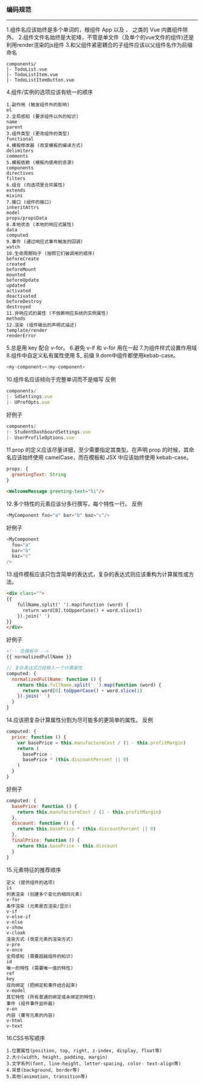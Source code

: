 ### 编码规范
---
1.组件名应该始终是多个单词的，根组件 App 以及 <transition>、<component> 之类的 Vue 内置组件除外。
2.组件文件名始终是大驼峰，不管是单文件（及单个的vue文件的组件)还是利用render渲染的js组件
3.和父组件紧密耦合的子组件应该以父组件名作为前缀命名
```$javascript
components/
|- TodoList.vue
|- TodoListItem.vue
|- TodoListItemButton.vue
```
4.组件/实例的选项应该有统一的顺序
```text
1.副作用 (触发组件外的影响)
el
2.全局感知 (要求组件以外的知识)
name
parent
3.组件类型 (更改组件的类型)
functional
4.模板修改器 (改变模板的编译方式)
delimiters
comments
5.模板依赖 (模板内使用的资源)
components
directives
filters
6.组合 (向选项里合并属性)
extends
mixins
7.接口 (组件的接口)
inheritAttrs
model
props/propsData
8.本地状态 (本地的响应式属性)
data
computed
9.事件 (通过响应式事件触发的回调)
watch
10.生命周期钩子 (按照它们被调用的顺序)
beforeCreate
created
beforeMount
mounted
beforeUpdate
updated
activated
deactivated
beforeDestroy
destroyed
11.非响应式的属性 (不依赖响应系统的实例属性)
methods
12.渲染 (组件输出的声明式描述)
template/render
renderError
```
5.总是用 key 配合 v-for。
6.避免 v-if 和 v-for 用在一起
7.为组件样式设置作用域 <style scope lang="xx"></style>
8.组件中自定义私有属性使用 $_ 前缀
9.dom中组件都使用kebab-case。
```javascript
<my-component></my-component>
```
10.组件名应该倾向于完整单词而不是缩写
反例
```javascript
components/
|- SdSettings.vue
|- UProfOpts.vue
```
好例子
```javascript
components/
|- StudentDashboardSettings.vue
|- UserProfileOptions.vue
```
11.prop 的定义应该尽量详细，至少需要指定其类型。在声明 prop 的时候，其命名应该始终使用 camelCase，而在模板和 JSX 中应该始终使用 kebab-case。
```javascript
props: {
  greetingText: String
}
```
```html
<WelcomeMessage greeting-text="hi"/>
```
12.多个特性的元素应该分多行撰写，每个特性一行。
反例
```javascript
<MyComponent foo="a" bar="b" baz="c"/>
```
好例子
```javascript
<MyComponent
  foo="a"
  bar="b"
  baz="c"
/>
```
13.组件模板应该只包含简单的表达式，复杂的表达式则应该重构为计算属性或方法。
```html
<div class="">
{{
    fullName.split(' ').map(function (word) {
      return word[0].toUpperCase() + word.slice(1)
    }).join(' ')
}}
</div>
```
好例子
```html
<!-- 在模板中 -->
{{ normalizedFullName }}
```
```javascript
// 复杂表达式已经移入一个计算属性
computed: {
  normalizedFullName: function () {
    return this.fullName.split(' ').map(function (word) {
      return word[0].toUpperCase() + word.slice(1)
    }).join(' ')
  }
}
```
14.应该把复杂计算属性分割为尽可能多的更简单的属性。
反例
```javascript
computed: {
  price: function () {
    var basePrice = this.manufactureCost / (1 - this.profitMargin)
    return (
      basePrice -
      basePrice * (this.discountPercent || 0)
    )
  }
}
```
好例子
```javascript
computed: {
  basePrice: function () {
    return this.manufactureCost / (1 - this.profitMargin)
  },
  discount: function () {
    return this.basePrice * (this.discountPercent || 0)
  },
  finalPrice: function () {
    return this.basePrice - this.discount
  }
}
```
15.元素特征的推荐顺序
```text
定义 (提供组件的选项)
is
列表渲染 (创建多个变化的相同元素)
v-for
条件渲染 (元素是否渲染/显示)
v-if
v-else-if
v-else
v-show
v-cloak
渲染方式 (改变元素的渲染方式)
v-pre
v-once
全局感知 (需要超越组件的知识)
id
唯一的特性 (需要唯一值的特性)
ref
key
双向绑定 (把绑定和事件结合起来)
v-model
其它特性 (所有普通的绑定或未绑定的特性)
事件 (组件事件监听器)
v-on
内容 (覆写元素的内容)
v-html
v-text
```
16.CSS书写顺序
```text
1.位置属性(position, top, right, z-index, display, float等)
2.大小(width, height, padding, margin)
3.文字系列(font, line-height, letter-spacing, color- text-align等)
4.背景(background, border等)
5.其他(animation, transition等)
```



